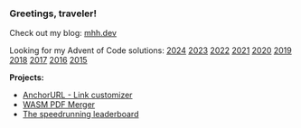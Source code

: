 ### Greetings, traveler!

Check out my blog: [mhh.dev](https://mhh.dev/)

Looking for my Advent of Code solutions: [2024](https://github.com/HHMagnus/AdventOfCode2024) [2023](https://github.com/HHMagnus/AdventOfCode2023) [2022](https://github.com/HHMagnus/AdventOfCode2022) [2021](https://github.com/HHMagnus/AdventOfCode2021) [2020](https://github.com/HHMagnus/AdventOfCode2020) [2019](https://github.com/HHMagnus/AdventOfCode2019) [2018](https://github.com/HHMagnus/AdventOfCode2018) [2017](https://github.com/HHMagnus/AdventOfCode2017) [2016](https://github.com/HHMagnus/AdventOfCode2016) [2015](https://github.com/HHMagnus/AdventOfCode2015)

**Projects:**
- [AnchorURL - Link customizer](https://anchorurl.com)
- [WASM PDF Merger](https://hhmagnus.github.io/PDFMerge/)
- [The speedrunning leaderboard](https://hhmagnus.github.io/WFBoard/game.html?game=smb1)
